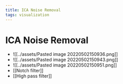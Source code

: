 ```yaml
---
title: ICA Noise Removal
tags: visualization
---
```


# ICA Noise Removal
- ![[../assets/Pasted image 20220502150936.png]]
- ![[../assets/Pasted image 20220502150943.png]]
- ![[../assets/Pasted image 20220502150951.png]]
- [[Notch filter]]
- [[High pass filter]]
































